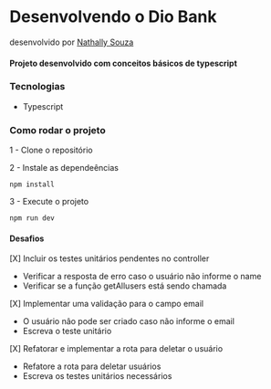 # Desenvolvendo o Dio Bank
desenvolvido por [Nathally Souza](https://github.com/nathyts)

#### Projeto desenvolvido com conceitos básicos de typescript

### Tecnologias
- Typescript

### Como rodar o projeto

1 - Clone o repositório

2 - Instale as dependeências
    
    npm install

3 - Execute o projeto

    npm run dev

#### Desafios
[X] Incluir os testes unitários pendentes no controller
  - Verificar a resposta de erro caso o usuário não informe o name
  - Verificar se a função getAllusers está sendo chamada

[X] Implementar uma validação para o campo email
  - O usuário nâo pode ser criado caso não informe o email
  - Escreva o teste unitário

[X] Refatorar e implementar a rota para deletar o usuário
  - Refatore a rota para deletar usuários
  - Escreva os testes unitários necessários
